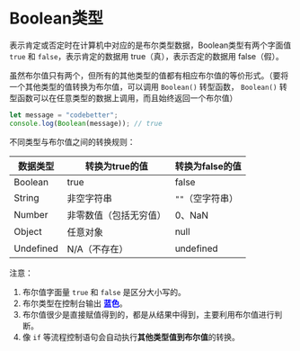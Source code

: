 # Boolean类型

表示肯定或否定时在计算机中对应的是布尔类型数据，Boolean类型有两个字面值 `true` 和 `false`，表示肯定的数据用 true（真），表示否定的数据用 false（假）。

虽然布尔值只有两个，但所有的其他类型的值都有相应布尔值的等价形式。（要将一个其他类型的值转换为布尔值，可以调用 `Boolean()` 转型函数， `Boolean()` 转型函数可以在任意类型的数据上调用，而且始终返回一个布尔值）

```js
let message = "codebetter";
console.log(Boolean(message)); // true
```



不同类型与布尔值之间的转换规则：

| 数据类型  | 转换为true的值         | 转换为false的值  |
| --------- | ---------------------- | ---------------- |
| Boolean   | true                   | false            |
| String    | 非空字符串             | `""`（空字符串） |
| Number    | 非零数值（包括无穷值） | 0、NaN           |
| Object    | 任意对象               | null             |
| Undefined | N/A（不存在）          | undefined        |



注意：

1. 布尔值字面量 `true` 和 `false` 是区分大小写的。
2. 布尔类型在控制台输出 **<font color="blue">蓝色</font>**。
3. 布尔值很少是直接赋值得到的，都是从结果中得到，主要利用布尔值进行判断。
4. 像 `if` 等流程控制语句会自动执行**其他类型值到布尔值**的转换。











